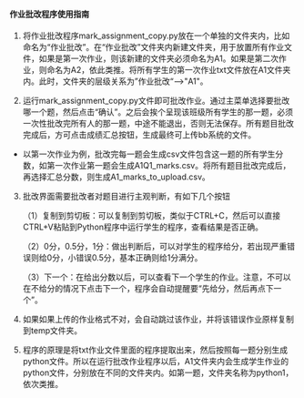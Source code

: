 #### 作业批改程序使用指南

1. 将作业批改程序mark_assignment_copy.py放在一个单独的文件夹内，比如命名为“作业批改”。在“作业批改”文件夹内新建文件夹，用于放置所有作业文件，如果是第一次作业，则该新建的文件夹必须命名为A1。如果是第二次作业，则命名为A2，依此类推。将所有学生的第一次作业txt文件放在A1文件夹内。此时，文件夹的层级关系为”作业批改“-->"A1"。

2. 运行mark_assignment_copy.py文件即可批改作业。通过主菜单选择要批改哪一个题，然后点击“确认”。之后会挨个呈现该班级所有学生的那一题，必须一次性批改完所有人的那一题，中途不能退出，否则无法保存。所有题目批改完成后，方可点击成绩汇总按钮，生成最终可上传bb系统的文件。

- 以第一次作业为例，批改完每一题会生成csv文件包含这一题的所有学生分数，如第一次作业第一题会生成A1Q1_marks.csv。将所有题目批改完成后，再选择汇总分数，则生成A1_marks_to_upload.csv。


3. 批改界面需要批改者对题目进行主观判断，有如下几个按钮

   （1）复制到剪切板：可以复制到剪切板，类似于CTRL+C，然后可以直接CTRL+V粘贴到Python程序中运行学生的程序，查看结果是否正确。

   （2）0分，0.5分，1分：做出判断后，可以对学生的程序给分，若出现严重错误则给0分，小错误0.5分，基本正确则给1分满分。

   （3）下一个：在给出分数以后，可以查看下一个学生的作业。注意，不可以在不给分的情况下点击下一个，程序会自动提醒要“先给分，然后再点下一个”。
4. 如果如果上传的作业格式不对，会自动跳过该作业，并将该错误作业原样复制到temp文件夹。

5. 程序的原理是将txt作业文件里面的程序提取出来，然后按照每一题分别生成python文件。所以在运行批改作业程序以后，A1文件夹内会生成学生作业的python文件，分别放在不同的文件夹内。如第一题，文件夹名称为python1，依次类推。

